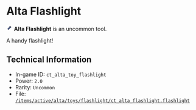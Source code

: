 # Alta Flashlight

<img src="https://raw.githubusercontent.com/Ceterai/Enternia/main/items/active/alta/toys/flashlight/icon.png" alt="Alta Flashlight icon" loading="lazy" height="16px" width="auto" /> **Alta Flashlight** is an uncommon tool.

A handy flashlight!

## Technical Information

- In-game ID: `ct_alta_toy_flashlight`
- Power: `2.0`
- Rarity: `Uncommon`
- File: [`/items/active/alta/toys/flashlight/ct_alta_flashlight.flashlight`](https://github.com/Ceterai/Enternia/blob/main/items/active/alta/toys/flashlight/ct_alta_flashlight.flashlight)
